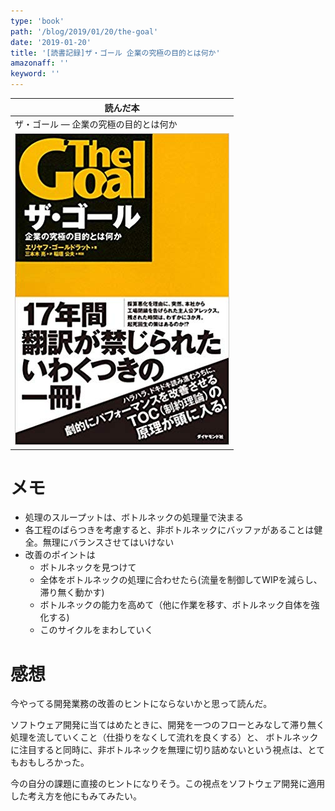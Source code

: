 ```yaml
---
type: 'book'
path: '/blog/2019/01/20/the-goal'
date: '2019-01-20'
title: '[読書記録]ザ・ゴール 企業の究極の目的とは何か'
amazonaff: ''
keyword: ''
---
```


|読んだ本| 
|-----|
|ザ・ゴール ― 企業の究極の目的とは何か |
| ![img](img.jpg)|

# メモ

- 処理のスループットは、ボトルネックの処理量で決まる
- 各工程のばらつきを考慮すると、非ボトルネックにバッファがあることは健全。無理にバランスさせてはいけない
- 改善のポイントは
    - ボトルネックを見つけて
    - 全体をボトルネックの処理に合わせたら(流量を制御してWIPを減らし、滞り無く動かす)
    - ボトルネックの能力を高めて（他に作業を移す、ボトルネック自体を強化する)
    - このサイクルをまわしていく

# 感想

今やってる開発業務の改善のヒントにならないかと思って読んだ。

ソフトウェア開発に当てはめたときに、開発を一つのフローとみなして滞り無く処理を流していくこと（仕掛りをなくして流れを良くする）と、
ボトルネックに注目すると同時に、非ボトルネックを無理に切り詰めないという視点は、とてもおもしろかった。

今の自分の課題に直接のヒントになりそう。この視点をソフトウェア開発に適用した考え方を他にもみてみたい。